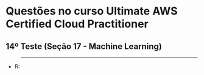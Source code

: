 # Questões no curso Ultimate AWS Certified Cloud Practitioner

## 14º Teste (Seção 17 - Machine Learning)

> ****
- R: 